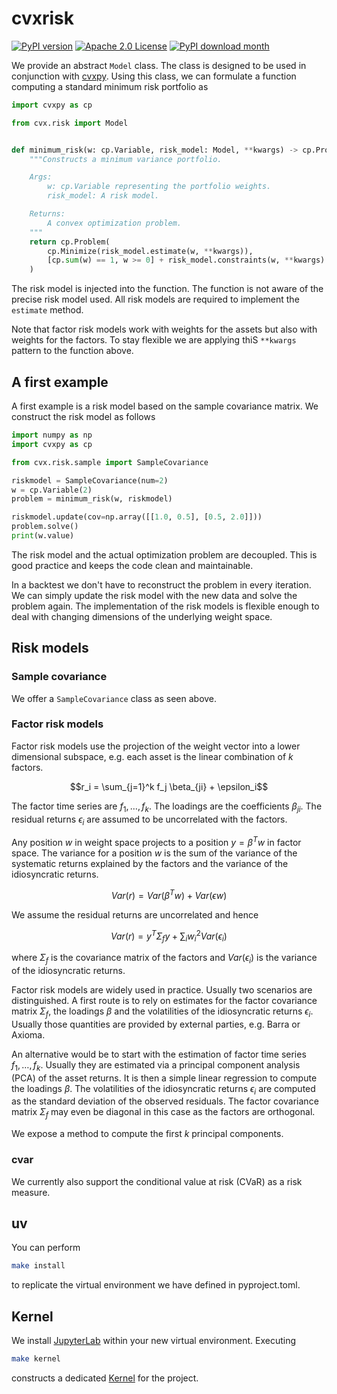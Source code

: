 # cvxrisk

[![PyPI version](https://badge.fury.io/py/cvxrisk.svg)](https://badge.fury.io/py/cvxrisk)
[![Apache 2.0 License](https://img.shields.io/badge/License-APACHEv2-brightgreen.svg)](https://github.com/cvxgrp/simulator/blob/master/LICENSE)
[![PyPI download month](https://img.shields.io/pypi/dm/cvxrisk.svg)](https://pypi.python.org/pypi/cvxrisk/)

We provide an abstract `Model` class.
The class is designed to be used in conjunction with [cvxpy](https://github.com/cvxpy/cvxpy).
Using this class, we can formulate a function computing a standard minimum risk portfolio as

```python
import cvxpy as cp

from cvx.risk import Model


def minimum_risk(w: cp.Variable, risk_model: Model, **kwargs) -> cp.Problem:
    """Constructs a minimum variance portfolio.

    Args:
        w: cp.Variable representing the portfolio weights.
        risk_model: A risk model.

    Returns:
        A convex optimization problem.
    """
    return cp.Problem(
        cp.Minimize(risk_model.estimate(w, **kwargs)),
        [cp.sum(w) == 1, w >= 0] + risk_model.constraints(w, **kwargs)
    )
```

The risk model is injected into the function.
The function is not aware of the precise risk model used.
All risk models are required to implement the `estimate` method.

Note that factor risk models work with weights for the assets but also with weights for the factors.
To stay flexible we are applying thiS `**kwargs` pattern to the function above.
## A first example

A first example is a risk model based on the sample covariance matrix.
We construct the risk model as follows

```python
import numpy as np
import cvxpy as cp

from cvx.risk.sample import SampleCovariance

riskmodel = SampleCovariance(num=2)
w = cp.Variable(2)
problem = minimum_risk(w, riskmodel)

riskmodel.update(cov=np.array([[1.0, 0.5], [0.5, 2.0]]))
problem.solve()
print(w.value)
```

The risk model and the actual optimization problem are decoupled.
This is good practice and keeps the code clean and maintainable.

In a backtest we don't have to reconstruct the problem in every iteration.
We can simply update the risk model with the new data and solve the problem again.
The implementation of the risk models is flexible enough to deal with changing dimensions
of the underlying weight space.

## Risk models

### Sample covariance

We offer a `SampleCovariance` class as seen above.


### Factor risk models

Factor risk models use the projection of the weight vector into a lower
dimensional subspace, e.g. each asset is the linear combination of $k$ factors.
```math
r_i = \sum_{j=1}^k f_j \beta_{ji} + \epsilon_i
```
The factor time series are $f_1, \ldots, f_k$. The loadings are the coefficients
$\beta_{ji}$.
The residual returns $\epsilon_i$ are assumed to be uncorrelated with the factors.

Any position $w$ in weight space projects to a position $y = \beta^T w$ in factor space.
The variance for a position $w$ is the sum of the variance of the
systematic returns explained by the factors and the variance of the idiosyncratic returns.

```math
Var(r) = Var(\beta^T w) + Var(\epsilon w)
```

We assume the residual returns are uncorrelated and hence

```math
Var(r) = y^T \Sigma_f y + \sum_i w_i^2 Var(\epsilon_i)
```

where $\Sigma_f$ is the covariance matrix of the factors and $Var(\epsilon_i)$
is the variance of the idiosyncratic returns.

Factor risk models are widely used in practice. Usually two scenarios are distinguished.
A first route is to rely on estimates for the factor covariance matrix $\Sigma_f$,
the loadings $\beta$ and the volatilities of the idiosyncratic returns $\epsilon_i$.
Usually those quantities are provided by external parties, e.g. Barra or Axioma.

An alternative would be to start with the estimation of factor time series $f_1, \ldots, f_k$.
Usually they are estimated via a principal component analysis (PCA) of the asset returns.
It is then a simple linear regression to compute the loadings $\beta$.
The volatilities of the idiosyncratic returns $\epsilon_i$ are computed as the standard deviation
of the observed residuals.
The factor covariance matrix $\Sigma_f$ may even be diagonal in this case as the factors are orthogonal.

We expose a method to compute the first $k$ principal components.

### cvar

We currently also support the conditional value at risk (CVaR) as a risk measure.




## uv

You can perform

```bash
make install
```

to replicate the virtual environment we have defined in pyproject.toml.

## Kernel

We install [JupyterLab](https://jupyter.org) within your new virtual environment. Executing

```bash
make kernel
```

constructs a dedicated [Kernel](https://docs.jupyter.org/en/latest/projects/kernels.html) for the project.
